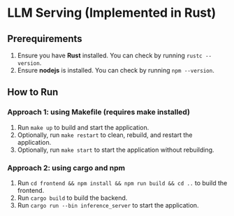 # LLM Serving (Implemented in Rust)

## Prerequirements
1. Ensure you have **Rust** installed. You can check by running `rustc --version`.
2. Ensure **nodejs** is installed. You can check by running `npm --version`.

## How to Run

### Approach 1: using Makefile (requires make installed)
1. Run `make up` to build and start the application.
2. Optionally, run `make restart` to clean, rebuild, and restart the application.
3. Optionally, run `make start` to start the application without rebuilding.

### Approach 2: using cargo and npm
1. Run `cd frontend && npm install && npm run build && cd ..` to build the frontend.
2. Run `cargo build` to build the backend.
3. Run `cargo run --bin inference_server` to start the application.
